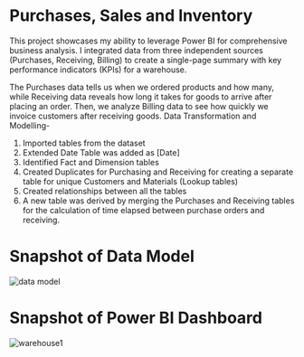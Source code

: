 
# Purchases, Sales and Inventory

This project showcases my ability to leverage Power BI for comprehensive business analysis. I integrated data from three independent sources (Purchases, Receiving, Billing) to create a single-page summary with key performance indicators (KPIs) for a warehouse.

The Purchases data tells us when we ordered products and how many, while Receiving data reveals how long it takes for goods to arrive after placing an order. Then, we analyze Billing data to see how quickly we invoice customers after receiving goods.
Data Transformation and Modelling- 
1. Imported tables from the dataset
2. Extended Date Table was added as [Date]
3. Identified Fact and Dimension tables
4. Created Duplicates for Purchasing and Receiving for creating a separate table for unique Customers and Materials (Lookup tables)
5. Created relationships between all the tables
6. A new table was derived by merging the Purchases and Receiving tables for the calculation of time elapsed between purchase orders and receiving.

# Snapshot of Data Model

![data model](https://github.com/rashmimalleshappa/projectportfolio/assets/164936428/652e0c54-e93d-4a97-979d-b4001b01f8b2)

# Snapshot of Power BI Dashboard

![warehouse1](https://github.com/rashmimalleshappa/projectportfolio/assets/164936428/9ebd1cff-a9f5-41dc-bdc7-6884c029fda0)
